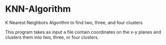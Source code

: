 # KNN-Algorithm
K Nearest Neighbors Algorithm to find two, three, and four clusters 

This program takes as input a file contain coordinates on the x-y planes and clusters them
into two, three, or four clusters.